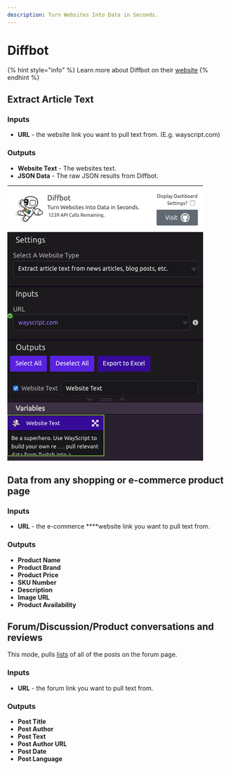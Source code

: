 ```yaml
---
description: Turn Websites Into Data in Seconds.
---
```


# Diffbot

{% hint style="info" %}
Learn more about Diffbot on their [website](https://www.diffbot.com)
{% endhint %}

## Extract Article Text

### Inputs

* **URL** - the website link you want to pull text from. \(E.g. wayscript.com\)

### Outputs

* **Website Text** - The websites text.
* **JSON Data** - The raw JSON results from Diffbot. 

![Diffbot](../../.gitbook/assets/screenshot-2019-07-16-16.30.35.png)

## Data from any shopping or e-commerce product page

### Inputs

* **URL** - the e-commerce ****website link you want to pull text from.

### Outputs

* **Product Name**
* **Product Brand**
* **Product Price**
* **SKU Number**
* **Description**
* **Image URL**
* **Product Availability**

## Forum/Discussion/Product conversations and reviews

This mode, pulls [lists](../../introduction/variables.md#lists) of all of the posts on the forum page. 

### Inputs

* **URL** - the forum link you want to pull text from.

### Outputs

* **Post Title**
* **Post Author**
* **Post Text**
* **Post Author URL**
* **Post Date**
* **Post Language**

